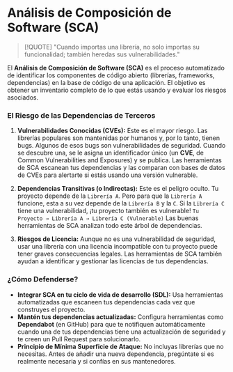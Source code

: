 # Análisis de Composición de Software (SCA)

> [!QUOTE] "Cuando importas una librería, no solo importas su funcionalidad; también heredas sus vulnerabilidades."

El **Análisis de Composición de Software (SCA)** es el proceso automatizado de identificar los componentes de código abierto (librerías, frameworks, dependencias) en la base de código de una aplicación. El objetivo es obtener un inventario completo de lo que estás usando y evaluar los riesgos asociados.

### El Riesgo de las Dependencias de Terceros

1.  **Vulnerabilidades Conocidas (CVEs):** Este es el mayor riesgo. Las librerías populares son mantenidas por humanos y, por lo tanto, tienen bugs. Algunos de esos bugs son vulnerabilidades de seguridad. Cuando se descubre una, se le asigna un identificador único (un **CVE**, de Common Vulnerabilities and Exposures) y se publica. Las herramientas de SCA escanean tus dependencias y las comparan con bases de datos de CVEs para alertarte si estás usando una versión vulnerable.

2.  **Dependencias Transitivas (o Indirectas):** Este es el peligro oculto. Tu proyecto depende de la `Librería A`. Pero para que la `Librería A` funcione, esta a su vez depende de la `Librería B` y la `C`. Si la `Librería C` tiene una vulnerabilidad, ¡tu proyecto también es vulnerable!
    `Tu Proyecto → Librería A → Librería C (Vulnerable)`
    Las buenas herramientas de SCA analizan todo este árbol de dependencias.

3.  **Riesgos de Licencia:** Aunque no es una vulnerabilidad de seguridad, usar una librería con una licencia incompatible con tu proyecto puede tener graves consecuencias legales. Las herramientas de SCA también ayudan a identificar y gestionar las licencias de tus dependencias.

### ¿Cómo Defenderse?

-   **Integrar SCA en tu ciclo de vida de desarrollo (SDL):** Usa herramientas automatizadas que escaneen tus dependencias cada vez que construyes el proyecto.
-   **Mantén tus dependencias actualizadas:** Configura herramientas como **Dependabot** (en GitHub) para que te notifiquen automáticamente cuando una de tus dependencias tiene una actualización de seguridad y te creen un Pull Request para solucionarlo.
-   **Principio de Mínima Superficie de Ataque:** No incluyas librerías que no necesitas. Antes de añadir una nueva dependencia, pregúntate si es realmente necesaria y si confías en sus mantenedores.